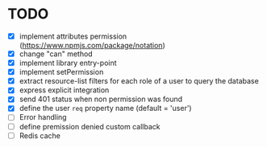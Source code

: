 # TODO
- [x] implement attributes permission (https://www.npmjs.com/package/notation)
- [x] change "can" method
- [x] implement library entry-point
- [x] implement setPermission
- [x] extract resource-list filters for each role of a user to query the database
- [x] express explicit integration
- [x] send 401 status when non permission was found
- [x] define the user `req` property name (default = 'user')
- [ ] Error handling
- [ ] define premission denied custom callback
- [ ] Redis cache
